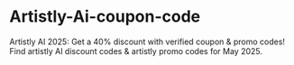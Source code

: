 # Artistly-Ai-coupon-code
Artistly AI 2025: Get a 40% discount with verified coupon &amp; promo codes! Find artistly AI discount codes &amp; artistly promo codes for May 2025.
